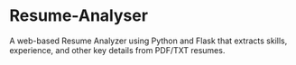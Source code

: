 # Resume-Analyser
A web-based Resume Analyzer using Python and Flask that extracts skills, experience, and other key details from PDF/TXT resumes.
